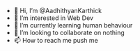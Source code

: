 - 👋 Hi, I’m @AadhithyanKarthick
- 👀 I’m interested in Web Dev
- 🌱 I’m currently learning human behaviour
- 💞️ I’m looking to collaborate on nothing
- 📫 How to reach me push me

<!---
AadhithyanKarthick/AadhithyanKarthick is a ✨ special ✨ repository because its `README.md` (this file) appears on your GitHub profile.
You can click the Preview link to take a look at your changes.
--->
